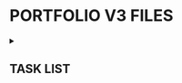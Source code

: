 <h1>PORTFOLIO V3 FILES</h1> 
<details><summary><h2>TASK LIST</h2></summary>

- [x] Scaffold React/Vite
- [x] Upgrade to React 19 & other
- [x] Enable React Compiler
- [x] Set up TanStack Router
- [x] Push to GitHub
- [x] Layout, site styles & design
- [x] Find font(s)
- [x] Webdev page
- [ ] Metadata & Icons
- [ ] Buy Domain Name
- [x] Set up Cloudflare Pages
- [ ] Set up nameserver pointers
- [x] Link GitHub repo to Cloudflare Pages w/ autodeploy
- [ ] Gamedev page
- [ ] Responsive Nav (Side drawer)
- [ ] Responsive grids
- [ ] ...
- [ ] Consider badges instead of text for text stack bio in nav sidebar
- [ ] @container has decent adoption by now, see if I can find an excuse to use it?
- [ ] New webdev header image

</details>
